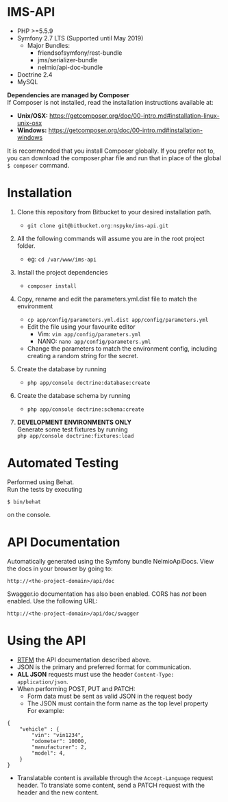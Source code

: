 IMS-API
=======
 - PHP >=5.5.9
 - Symfony 2.7 LTS (Supported until May 2019)
     - Major Bundles:
        - friendsofsymfony/rest-bundle
        - jms/serializer-bundle
        - nelmio/api-doc-bundle
 - Doctrine 2.4
 - MySQL  


**Dependencies are managed by Composer**  
If Composer is not installed, read the installation instructions available at:  

- **Unix/OSX:** <https://getcomposer.org/doc/00-intro.md#installation-linux-unix-osx>  
- **Windows:** <https://getcomposer.org/doc/00-intro.md#installation-windows>

It is recommended that you install Composer globally. If you prefer not to, you can download the composer.phar file and run that in place of the global `$ composer` command.

Installation
============
1. Clone this repository from Bitbucket to your desired installation path.
    - `git clone git@bitbucket.org:nspyke/ims-api.git`

2. All the following commands will assume you are in the root project folder.
    - eg: `cd /var/www/ims-api`

3. Install the project dependencies
    - `composer install`

4. Copy, rename and edit the parameters.yml.dist file to match the environment
    - `cp app/config/parameters.yml.dist app/config/parameters.yml`
    - Edit the file using your favourite editor
        - Vim: `vim app/config/parameters.yml`
        - NANO: `nano app/config/parameters.yml`
    - Change the parameters to match the environment config, including creating a random string for the secret.

5. Create the database by running
    - `php app/console doctrine:database:create`

6. Create the database schema by running
    - `php app/console doctrine:schema:create`

7. **DEVELOPMENT ENVIRONMENTS ONLY**  
   Generate some test fixtures by running  
   `php app/console doctrine:fixtures:load`



Automated Testing
=======
Performed using Behat.  
Run the tests by executing
```
$ bin/behat
```
on the console.

API Documentation
=================
Automatically generated using the Symfony bundle NelmioApiDocs.
View the docs in your browser by going to:
```
http://<the-project-domain>/api/doc
```

Swagger.io documentation has also been enabled. CORS has *not* been enabled.
Use the following URL:
```
http://<the-project-domain>/api/doc/swagger
```

Using the API
=============
 - [RTFM](http://en.wikipedia.org/wiki/RTFM) the API documentation described above.
 - JSON is the primary and preferred format for communication.
 - **ALL JSON** requests must use the header `Content-Type: application/json`.
 - When performing POST, PUT and PATCH:
    - Form data must be sent as valid JSON in the request body
    - The JSON must contain the form name as the top level property  
      For example:  
      
```
{
    "vehicle" : {
        "vin": "vin1234",
        "odometer": 10000,
        "manufacturer": 2,
        "model": 4,
    }
}
```

 - Translatable content is available through the `Accept-Language` request header.
 To translate some content, send a PATCH request with the header and the new content.







